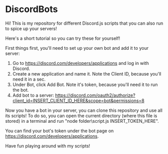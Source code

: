 # DiscordBots
Hi! This is my repository for different Discord.js scripts that you can also run to spice up your servers!

Here's a short tutorial so you can try these for yourself!

First things first, you'll need to set up your own bot and add it to your server:
1. Go to https://discord.com/developers/applications and log in with Discord.
2. Create a new application and name it. Note the Client ID, because you'll need it in a sec.
3. Under Bot, click Add Bot. Note it's token, because you'll need it to run the bot.
4. Add bot to a server: https://discord.com/oauth2/authorize?client_id=INSERT_CLIENT_ID_HERE&scope=bot&permissions=8

Now you have a bot in your server, you can clone this repository and use all its scripts! To do so, you can open the current directory (where this file is stored) in a terminal and run "node folder\script.js INSERT_TOKEN_HERE".

You can find your bot's token under the bot page on https://discord.com/developers/applications.

Have fun playing around with my scripts!